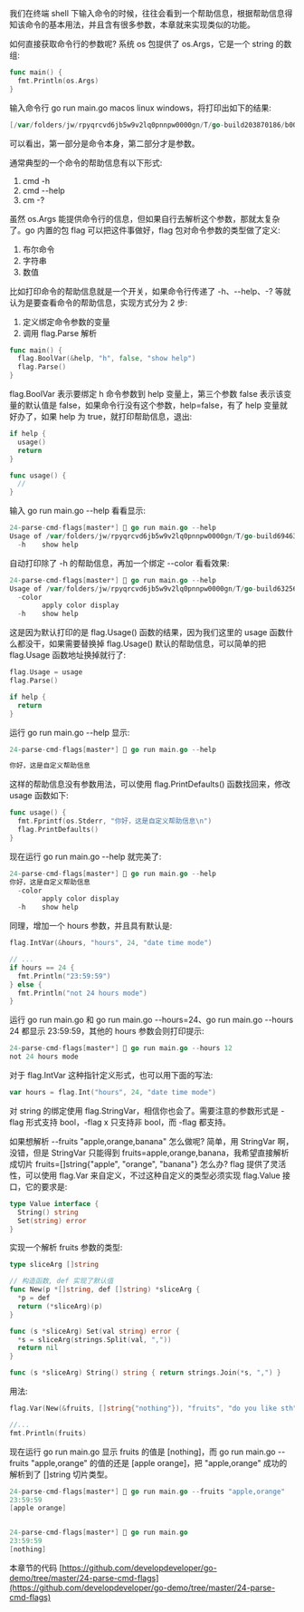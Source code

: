 我们在终端 shell 下输入命令的时候，往往会看到一个帮助信息，根据帮助信息得知该命令的基本用法，并且含有很多参数，本章就来实现类似的功能。



如何直接获取命令行的参数呢? 系统 os 包提供了 os.Args，它是一个 string 的数组:

```go
func main() { 
  fmt.Println(os.Args)
}
```

输入命令行 go run main.go macos linux windows，将打印出如下的结果:

```go
[/var/folders/jw/rpyqrcvd6jb5w9v2lq0pnnpw0000gn/T/go-build203870186/b001/exe/main macos linux windows]
```

可以看出，第一部分是命令本身，第二部分才是参数。



通常典型的一个命令的帮助信息有以下形式:  
1. cmd -h 
2. cmd --help  
3. cm -?  



虽然 os.Args 能提供命令行的信息，但如果自行去解析这个参数，那就太复杂了。go 内置的包 flag 可以把这件事做好，flag 包对命令参数的类型做了定义:  
1. 布尔命令  
2. 字符串  
3. 数值



比如打印命令的帮助信息就是一个开关，如果命令行传递了 -h、--help、-? 等就认为是要查看命令的帮助信息，实现方式分为 2 步:  
1. 定义绑定命令参数的变量  
2. 调用 flag.Parse 解析  

```go
func main() { 
  flag.BoolVar(&help, "h", false, "show help") 
  flag.Parse()
}
```

flag.BoolVar 表示要绑定 h 命令参数到 help 变量上，第三个参数 false 表示该变量的默认值是 false，如果命令行没有这个参数，help=false，有了 help 变量就好办了，如果 help 为 true，就打印帮助信息，退出:

```go
if help { 
  usage() 
  return
}

func usage() {
  // 
}
```

输入 go run main.go --help 看看显示:

```go
24-parse-cmd-flags[master*] 🍎 go run main.go --help
Usage of /var/folders/jw/rpyqrcvd6jb5w9v2lq0pnnpw0000gn/T/go-build694631870/b001/exe/main:
  -h	show help
```
  
自动打印除了 -h 的帮助信息，再加一个绑定 --color 看看效果:

```go
24-parse-cmd-flags[master*] 🍎 go run main.go --help
Usage of /var/folders/jw/rpyqrcvd6jb5w9v2lq0pnnpw0000gn/T/go-build632569444/b001/exe/main:
  -color
    	apply color display
  -h	show help
```

这是因为默认打印的是 flag.Usage() 函数的结果，因为我们这里的 usage 函数什么都没干，如果需要替换掉 flag.Usage() 默认的帮助信息，可以简单的把 flag.Usage 函数地址换掉就行了:

```go
flag.Usage = usage
flag.Parse()

if help { 
  return 
}
```

运行 go run main.go --help 显示:

```go
24-parse-cmd-flags[master*] 🍎 go run main.go --help

你好，这是自定义帮助信息
```

这样的帮助信息没有参数用法，可以使用 flag.PrintDefaults() 函数找回来，修改 usage 函数如下:

```go
func usage() { 
  fmt.Fprintf(os.Stderr, "你好，这是自定义帮助信息\n") 
  flag.PrintDefaults()
}
```

现在运行  go run main.go --help 就完美了:

```go
24-parse-cmd-flags[master*] 🍎 go run main.go --help
你好，这是自定义帮助信息  
  -color
    	apply color display
  -h	show help
```

同理，增加一个 hours 参数，并且具有默认是:

```go
flag.IntVar(&hours, "hours", 24, "date time mode")

// ...
if hours == 24 { 
  fmt.Println("23:59:59")
} else { 
  fmt.Println("not 24 hours mode")
}
```

运行 go run main.go 和 go run main.go --hours=24、go run main.go --hours 24 都显示 23:59:59，其他的 hours 参数会则打印提示:

```go
24-parse-cmd-flags[master*] 🍎 go run main.go --hours 12
not 24 hours mode
```

对于 flag.IntVar 这种指针定义形式，也可以用下面的写法:

```go
var hours = flag.Int("hours", 24, "date time mode")
```

对 string 的绑定使用 flag.StringVar，相信你也会了。需要注意的参数形式是 -flag 形式支持 bool，-flag x 只支持非 bool，而 -flag 都支持。



如果想解析 --fruits "apple,orange,banana" 怎么做呢? 简单，用 StringVar 啊，没错，但是 StringVar 只能得到 fruits=apple,orange,banana，我希望直接解析成切片 fruits=[]string{"apple", "orange", "banana"} 怎么办? flag 提供了灵活性，可以使用 flag.Var 来自定义，不过这种自定义的类型必须实现 flag.Value 接口，它的要求是:

```go
type Value interface { 
  String() string 
  Set(string) error
}
```

实现一个解析 fruits 参数的类型:

```go
type sliceArg []string

// 构造函数, def 实现了默认值
func New(p *[]string, def []string) *sliceArg {
  *p = def
  return (*sliceArg)(p)
}

func (s *sliceArg) Set(val string) error {
  *s = sliceArg(strings.Split(val, ","))
  return nil
}

func (s *sliceArg) String() string { return strings.Join(*s, ",") }
```

用法:

```go
flag.Var(New(&fruits, []string{"nothing"}), "fruits", "do you like sth")

//...
fmt.Println(fruits)
```

现在运行 go run main.go 显示 fruits  的值是 [nothing]，而 go run main.go --fruits "apple,orange" 的值的还是 [apple orange]，把 "apple,orange" 成功的解析到了 []string 切片类型。

```go
24-parse-cmd-flags[master*] 🍎 go run main.go --fruits "apple,orange"
23:59:59
[apple orange]


24-parse-cmd-flags[master*] 🍎 go run main.go
23:59:59
[nothing]
```

本章节的代码 [https://github.com/developdeveloper/go-demo/tree/master/24-parse-cmd-flags](https://github.com/developdeveloper/go-demo/tree/master/24-parse-cmd-flags)
